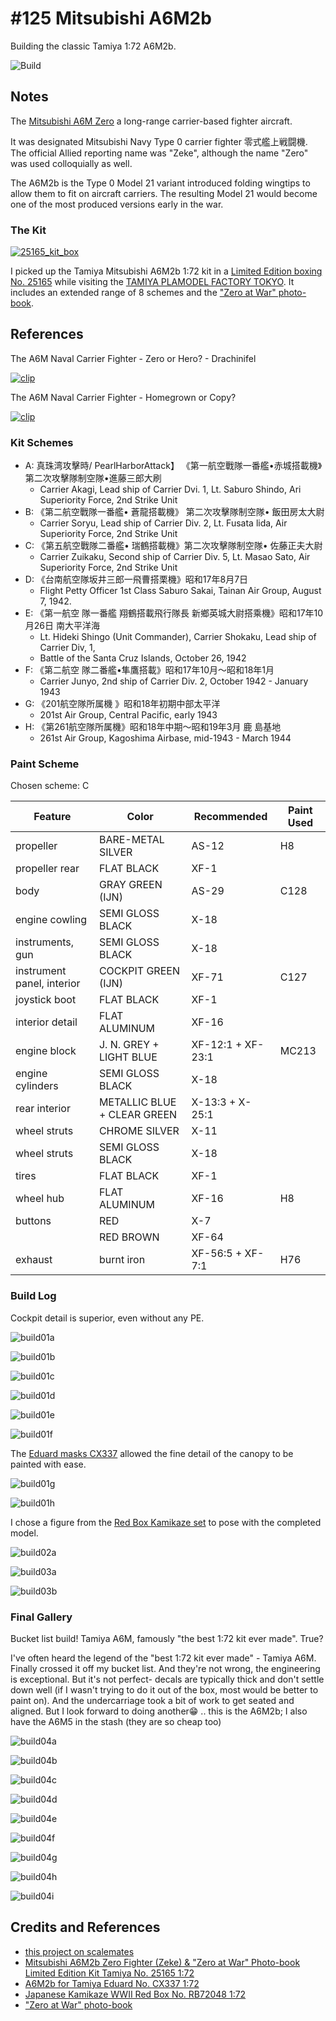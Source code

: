 # #125 Mitsubishi A6M2b

Building the classic Tamiya 1:72 A6M2b.

![Build](./assets/A6M2b_build.jpg?raw=true)

## Notes

The
[Mitsubishi A6M Zero](https://en.wikipedia.org/wiki/Mitsubishi_A6M_Zero)
a long-range carrier-based fighter aircraft.

It was designated Mitsubishi Navy Type 0 carrier fighter 零式艦上戦闘機.
The official Allied reporting name was "Zeke", although the name "Zero" was used colloquially as well.

The A6M2b is the Type 0 Model 21 variant introduced folding wingtips to allow them to fit on aircraft carriers. The resulting Model 21 would become one of the most produced versions early in the war.

### The Kit

[![25165_kit_box](./assets/25165_kit_box.png)](https://www.scalemates.com/kits/tamiya-25165-mitsubishi-a6m2b-zero-fighter-zeke-and-zero-at-war-photobook-limited-edition-kit--233477)

I picked up the Tamiya Mitsubishi A6M2b 1:72 kit in a
[Limited Edition boxing No. 25165](https://www.scalemates.com/kits/tamiya-25165-mitsubishi-a6m2b-zero-fighter-zeke-and-zero-at-war-photobook-limited-edition-kit--233477)
while visiting the
[TAMIYA PLAMODEL FACTORY TOKYO](https://maps.app.goo.gl/MgaKjJUUNTrNtCde7).
It includes an extended range of 8 schemes and the
["Zero at War" photo-book](https://www.goodreads.com/book/show/50918831-fighting-zero-fight).

## References

The A6M Naval Carrier Fighter - Zero or Hero? - Drachinifel

[![clip](https://img.youtube.com/vi/ApOfbxpL4Dg/0.jpg)](https://www.youtube.com/watch?v=ApOfbxpL4Dg)

The A6M Naval Carrier Fighter - Homegrown or Copy?

[![clip](https://img.youtube.com/vi/r1sn-1ZCmDg/0.jpg)](https://www.youtube.com/watch?v=r1sn-1ZCmDg)

### Kit Schemes

* A: 真珠湾攻擊時/ PearlHarborAttack】 《第一航空戰隊一番艦•赤城搭載機》第二次攻擊隊制空隊•進藤三郎大刷
    * Carrier Akagi, Lead ship of Carrier Dvi. 1, Lt. Saburo Shindo, Ari Superiority Force, 2nd Strike Unit
* B: 《第二航空戰隊一番艦• 蒼龍搭載機》 第二次攻擊隊制空隊• 飯田房太大尉
    * Carrier Soryu, Lead ship of Carrier Div. 2, Lt. Fusata lida, Air Superiority Force, 2nd Strike Unit
* C: 《第五航空戰隊二番艦• 瑞鶴搭載機》第二次攻擊隊制空隊• 佐藤正夫大尉
    * Carrier Zuikaku, Second ship of Carrier Div. 5, Lt. Masao Sato, Air Superiority Force, 2nd Strike Unit
* D: 《台南航空隊坂井三郎一飛曹搭栗機》昭和17年8月7日
    * Flight Petty Officer 1st Class Saburo Sakai, Tainan Air Group, August 7, 1942.
* E: 《第一航空 隊一番艦 翔鶴搭載飛行隊長 新鄉英城大尉搭乘機》昭和17年10月26日 南大平洋海
    * Lt. Hideki Shingo (Unit Commander), Carrier Shokaku, Lead ship of Carrier Div, 1,
    * Battle of the Santa Cruz Islands, October 26, 1942
* F: 《第二航空 隊二番艦•隼鷹搭載》昭和17年10月～昭和18年1月
    * Carrier Junyo, 2nd ship of Carrier Div. 2, October 1942 - January 1943
* G: 《201航空隊所属機 》昭和18年初期中部太平洋
    * 201st Air Group, Central Pacific, early 1943
* H: 《第261航空隊所属機》昭和18年中期～昭和19年3月 鹿 島基地
    * 261st Air Group, Kagoshima Airbase, mid-1943 - March 1944

### Paint Scheme

Chosen scheme: C

| Feature                    | Color                        | Recommended       | Paint Used |
|----------------------------|------------------------------|-------------------|------------|
| propeller                  | BARE-METAL SILVER            | AS-12             | H8           |
| propeller rear             | FLAT BLACK                   | XF-1              |            |
| body                       | GRAY GREEN (IJN)             | AS-29             | C128       |
| engine cowling             | SEMI GLOSS BLACK             | X-18              |            |
| instruments, gun           | SEMI GLOSS BLACK             | X-18              |            |
| instrument panel, interior | COCKPIT GREEN (IJN)          | XF-71             | C127       |
| joystick boot              | FLAT BLACK                   | XF-1              |            |
| interior detail            | FLAT ALUMINUM                | XF-16             |            |
| engine block               | J. N. GREY + LIGHT BLUE      | XF-12:1 + XF-23:1 | MC213      |
| engine cylinders           | SEMI GLOSS BLACK             | X-18              |            |
| rear interior              | METALLIC BLUE + CLEAR GREEN  | X-13:3 + X-25:1   |            |
| wheel struts               | CHROME SILVER                | X-11              |            |
| wheel struts               | SEMI GLOSS BLACK             | X-18              |            |
| tires                      | FLAT BLACK                   | XF-1              |            |
| wheel hub                  | FLAT ALUMINUM                | XF-16             | H8         |
| buttons                    | RED                          | X-7               |            |
|                            | RED BROWN                    | XF-64             |            |
| exhaust                    | burnt iron                   | XF-56:5 + XF-7:1  | H76        |

### Build Log

Cockpit detail is superior, even without any PE.

![build01a](./assets/build01a.jpg?raw=true)

![build01b](./assets/build01b.jpg?raw=true)

![build01c](./assets/build01c.jpg?raw=true)

![build01d](./assets/build01d.jpg?raw=true)

![build01e](./assets/build01e.jpg?raw=true)

![build01f](./assets/build01f.jpg?raw=true)

The [Eduard masks CX337](https://www.scalemates.com/kits/eduard-cx337-a6m2b--185132)
allowed the fine detail of the canopy to be painted with ease.

![build01g](./assets/build01g.jpg?raw=true)

![build01h](./assets/build01h.jpg?raw=true)

I chose a figure from the
[Red Box Kamikaze set](https://www.scalemates.com/kits/red-box-rb72048-japanese-kamikaze--407570)
to pose with the completed model.

![build02a](./assets/build02a.jpg?raw=true)

![build03a](./assets/build03a.jpg?raw=true)

![build03b](./assets/build03b.jpg?raw=true)

### Final Gallery

Bucket list build! Tamiya A6M, famously "the best 1:72 kit ever made". True?

I've often heard the legend of the "best 1:72 kit ever made" - Tamiya A6M. Finally crossed it off my bucket list. And they're not wrong, the engineering is exceptional. But it's not perfect- decals are typically thick and don't settle down well (if I wasn't trying to do it out of the box, most would be better to paint on). And the undercarriage took a bit of work to get seated and aligned. But I look forward to doing another😁 .. this is the A6M2b; I also have the A6M5 in the stash (they are so cheap too)

![build04a](./assets/build04a.jpg?raw=true)

![build04b](./assets/build04b.jpg?raw=true)

![build04c](./assets/build04c.jpg?raw=true)

![build04d](./assets/build04d.jpg?raw=true)

![build04e](./assets/build04e.jpg?raw=true)

![build04f](./assets/build04f.jpg?raw=true)

![build04g](./assets/build04g.jpg?raw=true)

![build04h](./assets/build04h.jpg?raw=true)

![build04i](./assets/build04i.jpg?raw=true)

## Credits and References

* [this project on scalemates](https://www.scalemates.com/profiles/mate.php?id=74137&p=projects&project=156539)
* [Mitsubishi A6M2b Zero Fighter (Zeke) & "Zero at War" Photo-book Limited Edition Kit Tamiya No. 25165 1:72](https://www.scalemates.com/kits/tamiya-25165-mitsubishi-a6m2b-zero-fighter-zeke-and-zero-at-war-photobook-limited-edition-kit--233477)
* [A6M2b for Tamiya Eduard No. CX337 1:72](https://www.scalemates.com/kits/eduard-cx337-a6m2b--185132)
* [Japanese Kamikaze WWII Red Box No. RB72048 1:72](https://www.scalemates.com/kits/red-box-rb72048-japanese-kamikaze--407570)
* ["Zero at War" photo-book](https://www.goodreads.com/book/show/50918831-fighting-zero-fight)
